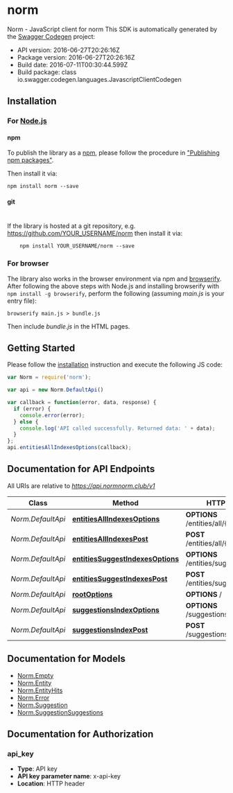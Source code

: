 # norm

Norm - JavaScript client for norm
This SDK is automatically generated by the [Swagger Codegen](https://github.com/swagger-api/swagger-codegen) project:

- API version: 2016-06-27T20:26:16Z
- Package version: 2016-06-27T20:26:16Z
- Build date: 2016-07-11T00:30:44.599Z
- Build package: class io.swagger.codegen.languages.JavascriptClientCodegen

## Installation

### For [Node.js](https://nodejs.org/)

#### npm

To publish the library as a [npm](https://www.npmjs.com/),
please follow the procedure in ["Publishing npm packages"](https://docs.npmjs.com/getting-started/publishing-npm-packages).

Then install it via:

```shell
npm install norm --save
```

#### git
#
If the library is hosted at a git repository, e.g.
https://github.com/YOUR_USERNAME/norm
then install it via:

```shell
    npm install YOUR_USERNAME/norm --save
```

### For browser

The library also works in the browser environment via npm and [browserify](http://browserify.org/). After following
the above steps with Node.js and installing browserify with `npm install -g browserify`,
perform the following (assuming *main.js* is your entry file):

```shell
browserify main.js > bundle.js
```

Then include *bundle.js* in the HTML pages.

## Getting Started

Please follow the [installation](#installation) instruction and execute the following JS code:

```javascript
var Norm = require('norm');

var api = new Norm.DefaultApi()

var callback = function(error, data, response) {
  if (error) {
    console.error(error);
  } else {
    console.log('API called successfully. Returned data: ' + data);
  }
};
api.entitiesAllIndexesOptions(callback);

```

## Documentation for API Endpoints

All URIs are relative to *https://api.normnorm.club/v1*

Class | Method | HTTP request | Description
------------ | ------------- | ------------- | -------------
*Norm.DefaultApi* | [**entitiesAllIndexesOptions**](docs/DefaultApi.md#entitiesAllIndexesOptions) | **OPTIONS** /entities/all/{indexes} | 
*Norm.DefaultApi* | [**entitiesAllIndexesPost**](docs/DefaultApi.md#entitiesAllIndexesPost) | **POST** /entities/all/{indexes} | 
*Norm.DefaultApi* | [**entitiesSuggestIndexesOptions**](docs/DefaultApi.md#entitiesSuggestIndexesOptions) | **OPTIONS** /entities/suggest/{indexes} | 
*Norm.DefaultApi* | [**entitiesSuggestIndexesPost**](docs/DefaultApi.md#entitiesSuggestIndexesPost) | **POST** /entities/suggest/{indexes} | 
*Norm.DefaultApi* | [**rootOptions**](docs/DefaultApi.md#rootOptions) | **OPTIONS** / | 
*Norm.DefaultApi* | [**suggestionsIndexOptions**](docs/DefaultApi.md#suggestionsIndexOptions) | **OPTIONS** /suggestions/{index} | 
*Norm.DefaultApi* | [**suggestionsIndexPost**](docs/DefaultApi.md#suggestionsIndexPost) | **POST** /suggestions/{index} | 


## Documentation for Models

 - [Norm.Empty](docs/Empty.md)
 - [Norm.Entity](docs/Entity.md)
 - [Norm.EntityHits](docs/EntityHits.md)
 - [Norm.Error](docs/Error.md)
 - [Norm.Suggestion](docs/Suggestion.md)
 - [Norm.SuggestionSuggestions](docs/SuggestionSuggestions.md)


## Documentation for Authorization


### api_key

- **Type**: API key
- **API key parameter name**: x-api-key
- **Location**: HTTP header

